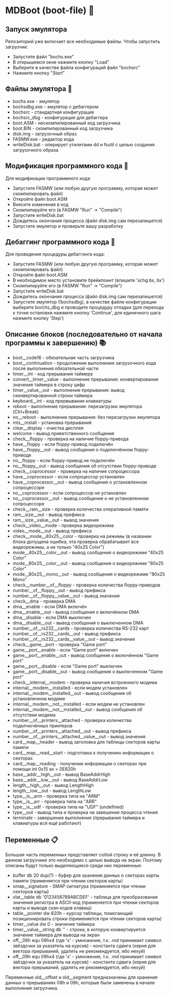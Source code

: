 # MDBoot (boot-file) 💾
## Запуск эмулятора
Репозиторий уже включает все необходимые файлы. Чтобы запустить загрузчик:
- Запустите файл "bochs.exe"
- В открышемся окне нажмите кнопку "Load"
- Выберите в качестве файла конфигураций файл "bochsrc"
- Нажмите кнопку "Start"

## Файлы эмулятора 📑
- bochs.exe - эмулятор
- bochsdbg.exe - эмулятор с дебаггером
- bochsrc - стандартная конфигурация
- bochsrc_dbg - конфигурация для дебаггера
- boot.ASM - нескомпилированный код загрузчика
- boot.BIN - скомпилированный код загрузчика
- disk.img - загрузочный образ
- FASMW.exe - редактор кода
- writeDisk.bat - оперирует утилитами dd и fsutil с целью создания загрузочного образа

## Модификация программного кода 🔧
Для модификации программного кода:
- Запустите FASMW (или любую другую программу, которая может скомпилировать файл)
- Откройте файл boot.ASM
- Внесите изменения в код
- Скомпилируйте его (в FASMW "Run" -> "Compile")
- Запустите writeDisk.bat
- Дождитесь окончания процесса (файл disk.img сам перезапишется)
- Запустите эмулятор и проверьте вашу разработку

## Дебаггинг программного кода 🔎
Для проведения процедуры дебаггинга кода:
- Запустите FASMW (или любую другую программу, которая может скомпилировать файл)
- Откройте файл boot.ASM
- В необходимое место установите брейкпоинт (впишите 'xchg bx, bx')
- Скомпилируйте его (в FASMW "Run" -> "Compile")
- Запустите writeDisk.bat
- Дождитесь окончания процесса (файл disk.img сам перезапишется)
- Запустите эмулятор (!bochsdbg), в качестве файле конфигурации выберите borchs_dbg и проводите процедуру отладки (для перехода к точке остановки нажмите кнопку 'Continue', для единичного шага нажмите кнопку 'Step')

## Описание блоков (последовательно от начала программы к завершению) 📚
- boot__code16 - обязательная часть загрузчика
- boot__continuation - продолжение выполнения загрузочного кода после выполнения обязательной части
- timer__int - код прерывания таймера
- convert__timer__value - выполнение прерывания: конвертирование значения таймера в строку цифр
- timer__value__out - выполнение прерывания: вывод сконвертированной строки таймера
- keyboard__int - код прервывания клавиатуры
- reboot - выполнение прерывания: перезагрузки эмулятора (Ctrl+Break)
- no__reboot - выполнение прерывания: без перезагрузки эмулятора
- ints__install - установка прерываний
- clear__display - очистка дисплея
- welcome - вывод приветственного сообщения
- check__floppy - проверка на наличие floppy-привода
- have__floppy - если floppy-привод подключён
- have__floppy__out - вывод сообщения о подключённом floppy-приводе
- no__floppy - если floppy-привод не подключён
- no__floppy__out -  вывод сообщения об отсутствии floppy-приводе
- check__coprocessor - проверка на наличие сопроцессора
- have__coprocessor - если сопроцессор установлен
- have__coprocessor__out - вывод сообщения о установленном сопроцессоре
- no__coprocessor - если сопроцессор не установлен
- no__coprocessor__out - вывод сообщения о не установленном сопроцессоре
- check__ram__size - проверка количества оперативной памяти
- ram__size__out - вывод префикса
- ram__size__value__out - вывод значения
- check__video__mode - проверка видеорежима
- video__mode__out - вывод префикса
- check__mode__40x25__color - проверка на режимы (в названии блока допущена ошибка, эта проверка обрабатывает все видеорежимы, а не только "40x25 Color")
- mode__40x25__color__out - вывод сообщения о видеорежиме "40x25 Color"
- mode__80x25__color__out - вывод сообщения о видеорежиме "80x25 Color"
- mode__80x25__mono__out - вывод сообщения о видеорежиме "80x25 Mono"
- check__number__of__floppy - проверка количества floppy-приводов
- number__of__floppy__out - вывод префикса
- number__of__floppy__value__out - вывод значения
- check__dma - проверка DMA
- dma__enable - если DMA включён
- dma__enable__out - вывод сообщения о включённом DMA
- dma__disable - если DMA выключен
- dma__disable__out - вывод сообщения о выключенном DMA
- number__of__rs232__cards - проверка количества RS-232 карт
- number__of__rs232__cards__out - вывод префикса
- number__of__rs232__cards__value__out - вывод значения
- check__game__port - проверка "Game port"
- game__port__enable - если "Game port" включен
- game__port__enable__out - вывод сообщения о включённом "Game port"
- game__port__disable - если "Game port" выключен
- game__port__disable__out - вывод сообщения о выключенном "Game port"
- check__internal__modem - проверка наличия встроенного модема
- internal__modem__installed - если модем установлен
- internal__modem__installed__out - вывод сообщения об установленном модеме
- internal__modem__not__installed - если модем не установлен
- internal__modem__not__installed__out - вывод сообщения об отсутствии модема
- number__of__printers__attached - проверка количества подклчючённых принтеров
- number__of__printers__attached__out - вывод префикса
- number__of__printers__attached__value__out - вывод значения
- card__map__header - вывод заголовка для таблицы секторов карты памяти
- card__map__read__start - подготовка к получению информации о секторах
- card__map__reading - получение информации о секторах при помощи int 0x15 ax = 0E820h
- base__addr__high__out - вывод BaseAddrHigh
- base__addr__low__out - вывод BaseAddrLow
- length__high__out - вывод LengthHigh
- length__low__out - вывод LengthLow
- type__is__arm - проверка типа на "ARM"
- type__is__arr - проверка типа на "ARR"
- type__is__udf - проверка типа на "UDF" (undefined)
- type__out - вывод типа и проверка на завешение процесса чтения
- terminate - завершение выполнения (прерывания таймера и клавиатуры всё ещё работают)

## Переменные 📋
Большая  часть переменных представляет собой строку и её длинну. В данном загрузчике это необходимо с целью вывода на экран. Поэтому описаны будут только выделяющиеся среди них переменные:
- buffer db 20 dup(?) - буфер для хранения данных о секторах карты памяти (применяется при чтении секторов карты)
- smap__signature - SMAP сигнатура (применяется при чтении секторов карты)
- xlat__table db '0123456789ABCDEF' - таблица для преобразования значения регистра в ASCII-код (применяется при чтении секторов карты и выводе скан кодов клавиш)
- table__pointer dw 820h - курсор таблицы, помогающий позиционировать строки (применяется при чтении секторов карты)
- timer__value dw 0 - значение таймера
- timer__value__string db '' - строка, в которую конвертируется значение таймера для вывода на экран
- off__08h equ 08hx4 (где 'x' - умножение, т.к. .md принимает символ звёздочки за указатель на курсив) - константа сдвига (херня для вектора прерываний, удалять не рекомендуется, ибо нехуй)
- off__09h equ 09hx4 (где 'x' - умножение, т.к. .md принимает символ звёздочки за указатель на курсив) - константа сдвига (херня для вектора прерываний, удалять не рекомендуется, ибо нехуй)

Переменные old__offset и old__segment предназначены для хранения данных о прерываниях 08h и 09h, которые были заменены в начале выполнения загрузчика.
